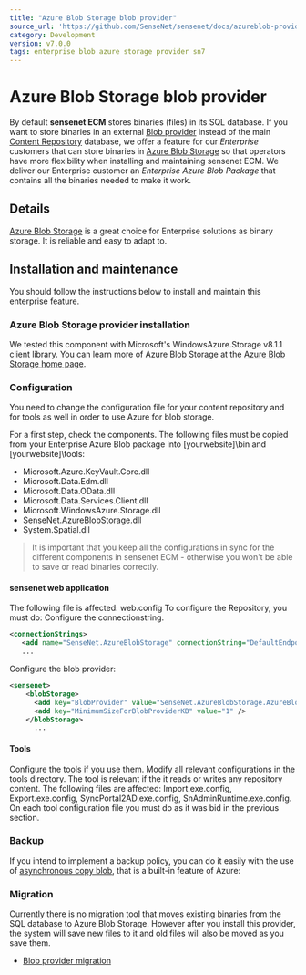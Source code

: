 ```yaml
---
title: "Azure Blob Storage blob provider"
source_url: 'https://github.com/SenseNet/sensenet/docs/azureblob-provider.md'
category: Development
version: v7.0.0
tags: enterprise blob azure storage provider sn7
---
```


# Azure Blob Storage blob provider

By default **sensenet ECM** stores binaries (files) in its SQL database. If you want to store binaries in an external [Blob provider](blob-provider.md "sensenet blob provider") instead of the main [Content Repository](Content_Repository "wikilink") database, we offer a feature for our *Enterprise* customers that can store binaries in [Azure Blob Storage](https://azure.microsoft.com/en-gb/services/storage/blobs/) so that operators have more flexibility when installing and maintaining sensenet ECM. We deliver our Enterprise customer an *Enterprise Azure Blob Package* that contains all the binaries needed to make it work.

## Details

[Azure Blob Storage](https://azure.microsoft.com/en-gb/services/storage/blobs/) is a great choice for Enterprise solutions as binary storage. It is reliable and easy to adapt to.

## Installation and maintenance

You should follow the instructions below to install and maintain this enterprise feature.

### Azure Blob Storage provider installation

We tested this component with Microsoft's WindowsAzure.Storage v8.1.1 client library. You can learn more of Azure Blob Storage at the [Azure Blob Storage home page](https://azure.microsoft.com/en-gb/services/storage/blobs/).

### Configuration

You need to change the configuration file for your content repository and for tools as well in order to use Azure for blob storage.

For a first step, check the components. The following files must be copied from your Enterprise Azure Blob package into \[yourwebsite\]\\bin and \[yourwebsite\]\\tools:

-   Microsoft.Azure.KeyVault.Core.dll
-   Microsoft.Data.Edm.dll
-   Microsoft.Data.OData.dll
-   Microsoft.Data.Services.Client.dll
-   Microsoft.WindowsAzure.Storage.dll
-   SenseNet.AzureBlobStorage.dll
-   System.Spatial.dll

> It is important that you keep all the configurations in sync for the different components in sensenet ECM - otherwise you won't be able to save or read binaries correctly.

#### sensenet web application

The following file is affected: web.config To configure the Repository, you must do: Configure the connectionstring.

``` xml
<connectionStrings>
   <add name="SenseNet.AzureBlobStorage" connectionString="DefaultEndpointsProtocol=https;AccountName=[azure account name];AccountKey=[azure account key];EndpointSuffix=core.windows.net" />
   ...
```

Configure the blob provider:

``` xml
<sensenet>
    <blobStorage>
      <add key="BlobProvider" value="SenseNet.AzureBlobStorage.AzureBlobProvider" />
      <add key="MinimumSizeForBlobProviderKB" value="1" />
    </blobStorage>
      ...
```

#### Tools

Configure the tools if you use them. Modify all relevant configurations in the tools directory. The tool is relevant if the it reads or writes any repository content. The following files are affected: Import.exe.config, Export.exe.config, SyncPortal2AD.exe.config, SnAdminRuntime.exe.config. On each tool configuration file you must do as it was bid in the previous section.

### Backup

If you intend to implement a backup policy, you can do it easily with the use of [asynchronous copy blob](https://blogs.msdn.microsoft.com/windowsazurestorage/2012/06/12/introducing-asynchronous-cross-account-copy-blob/), that is a built-in feature of Azure:


### Migration

Currently there is no migration tool that moves existing binaries from the SQL database to Azure Blob Storage. However after you install this provider, the system will save new files to it and old files will also be moved as you save them.

-   [Blob provider migration](blob-provider.md#Migration "Migration")
